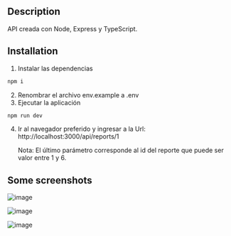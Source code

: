 ## Description
API creada con Node, Express y TypeScript.

## Installation

1. Instalar las dependencias
```bash
npm i
```

2. Renombrar el archivo env.example a .env
3. Ejecutar la aplicación
```bash
npm run dev
```
4. Ir al navegador preferido y ingresar a la Url: http://localhost:3000/api/reports/1

   Nota: El último parámetro corresponde al id del reporte que puede ser valor entre 1 y 6.


## Some screenshots

![image](https://github.com/jdrr2687/defontana-node-api/assets/31148267/932ed79f-17ca-4059-8391-8a6a8505d767)

![image](https://github.com/jdrr2687/defontana-node-api/assets/31148267/297c32b6-dc87-438b-845d-114533683828)

![image](https://github.com/jdrr2687/defontana-node-api/assets/31148267/1df74d47-4204-42dd-84f2-1896ef5a0d91)
